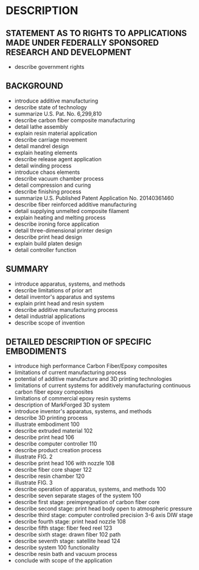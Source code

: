 # DESCRIPTION

## STATEMENT AS TO RIGHTS TO APPLICATIONS MADE UNDER FEDERALLY SPONSORED RESEARCH AND DEVELOPMENT

- describe government rights

## BACKGROUND

- introduce additive manufacturing
- describe state of technology
- summarize U.S. Pat. No. 6,299,810
- describe carbon fiber composite manufacturing
- detail lathe assembly
- explain resin material application
- describe carriage movement
- detail mandrel design
- explain heating elements
- describe release agent application
- detail winding process
- introduce chaos elements
- describe vacuum chamber process
- detail compression and curing
- describe finishing process
- summarize U.S. Published Patent Application No. 20140361460
- describe fiber reinforced additive manufacturing
- detail supplying unmelted composite filament
- explain heating and melting process
- describe ironing force application
- detail three-dimensional printer design
- describe print head design
- explain build platen design
- detail controller function

## SUMMARY

- introduce apparatus, systems, and methods
- describe limitations of prior art
- detail inventor's apparatus and systems
- explain print head and resin system
- describe additive manufacturing process
- detail industrial applications
- describe scope of invention

## DETAILED DESCRIPTION OF SPECIFIC EMBODIMENTS

- introduce high performance Carbon Fiber/Epoxy composites
- limitations of current manufacturing process
- potential of additive manufacture and 3D printing technologies
- limitations of current systems for additively manufacturing continuous carbon fiber epoxy composites
- limitations of commercial epoxy resin systems
- description of MarkForged 3D system
- introduce inventor's apparatus, systems, and methods
- describe 3D printing process
- illustrate embodiment 100
- describe extruded material 102
- describe print head 106
- describe computer controller 110
- describe product creation process
- illustrate FIG. 2
- describe print head 106 with nozzle 108
- describe fiber core shaper 122
- describe resin chamber 120
- illustrate FIG. 3
- describe operation of apparatus, systems, and methods 100
- describe seven separate stages of the system 100
- describe first stage: preimpregnation of carbon fiber core
- describe second stage: print head body open to atmospheric pressure
- describe third stage: computer controlled precision 3-6 axis DIW stage
- describe fourth stage: print head nozzle 108
- describe fifth stage: fiber feed reel 123
- describe sixth stage: drawn fiber 102 path
- describe seventh stage: satellite head 124
- describe system 100 functionality
- describe resin bath and vacuum process
- conclude with scope of the application

